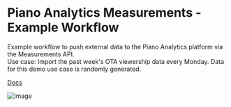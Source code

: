 # Piano Analytics Measurements - Example Workflow

Example workflow to push external data to the Piano Analytics platform via the Measurements API.<br>
Use case: Import the past week's OTA viewership data every Monday. Data for this demo use case is randomly generated. 

[Docs](https://developers.atinternet-solutions.com/piano-analytics/data-collection/measurements/send-measurements) <br>

![image](https://github.com/user-attachments/assets/8722f036-3c86-498e-a0ac-00a0e7bcb085)
